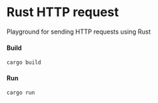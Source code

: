 # Rust HTTP request
Playground for sending HTTP requests using Rust

#### Build
`cargo build`

#### Run
`cargo run`
